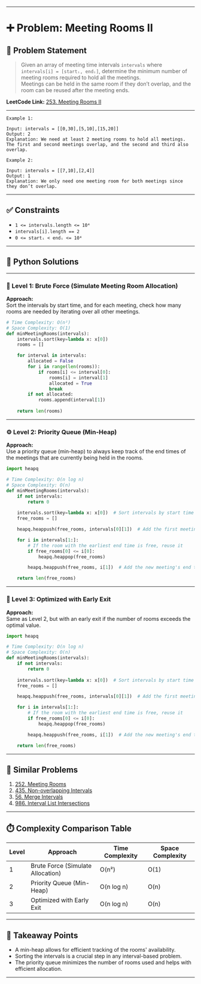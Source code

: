 
---

# ➕ Problem: Meeting Rooms II

## 📘 Problem Statement

> Given an array of meeting time intervals `intervals` where `intervals[i] = [startᵢ, endᵢ]`, determine the minimum number of meeting rooms required to hold all the meetings.  
> Meetings can be held in the same room if they don’t overlap, and the room can be reused after the meeting ends.

**LeetCode Link:** [253. Meeting Rooms II](https://leetcode.com/problems/meeting-rooms-ii/)

---

```
Example 1:

Input: intervals = [[0,30],[5,10],[15,20]]
Output: 2
Explanation: We need at least 2 meeting rooms to hold all meetings. The first and second meetings overlap, and the second and third also overlap.

Example 2:

Input: intervals = [[7,10],[2,4]]
Output: 1
Explanation: We only need one meeting room for both meetings since they don’t overlap.
```

---

## ✅ Constraints

- `1 <= intervals.length <= 10⁴`
- `intervals[i].length == 2`
- `0 <= startᵢ < endᵢ <= 10⁴`

---

## 🧠 Python Solutions

---

### 🧪 Level 1: Brute Force (Simulate Meeting Room Allocation)

**Approach:**  
Sort the intervals by start time, and for each meeting, check how many rooms are needed by iterating over all other meetings.

```python
# Time Complexity: O(n²)
# Space Complexity: O(1)
def minMeetingRooms(intervals):
    intervals.sort(key=lambda x: x[0])
    rooms = []

    for interval in intervals:
        allocated = False
        for i in range(len(rooms)):
            if rooms[i] <= interval[0]:
                rooms[i] = interval[1]
                allocated = True
                break
        if not allocated:
            rooms.append(interval[1])
    
    return len(rooms)
```

---

### ⚙️ Level 2: Priority Queue (Min-Heap)

**Approach:**  
Use a priority queue (min-heap) to always keep track of the end times of the meetings that are currently being held in the rooms.

```python
import heapq

# Time Complexity: O(n log n)
# Space Complexity: O(n)
def minMeetingRooms(intervals):
    if not intervals:
        return 0
    
    intervals.sort(key=lambda x: x[0])  # Sort intervals by start time
    free_rooms = []

    heapq.heappush(free_rooms, intervals[0][1])  # Add the first meeting's end time

    for i in intervals[1:]:
        # If the room with the earliest end time is free, reuse it
        if free_rooms[0] <= i[0]:
            heapq.heappop(free_rooms)

        heapq.heappush(free_rooms, i[1])  # Add the new meeting's end time to the heap

    return len(free_rooms)
```

---

### 🚀 Level 3: Optimized with Early Exit

**Approach:**  
Same as Level 2, but with an early exit if the number of rooms exceeds the optimal value.

```python
import heapq

# Time Complexity: O(n log n)
# Space Complexity: O(n)
def minMeetingRooms(intervals):
    if not intervals:
        return 0
    
    intervals.sort(key=lambda x: x[0])  # Sort intervals by start time
    free_rooms = []

    heapq.heappush(free_rooms, intervals[0][1])  # Add the first meeting's end time

    for i in intervals[1:]:
        # If the room with the earliest end time is free, reuse it
        if free_rooms[0] <= i[0]:
            heapq.heappop(free_rooms)

        heapq.heappush(free_rooms, i[1])  # Add the new meeting's end time to the heap

    return len(free_rooms)
```

---

## 🔗 Similar Problems

1. [252. Meeting Rooms](https://leetcode.com/problems/meeting-rooms/)
2. [435. Non-overlapping Intervals](https://leetcode.com/problems/non-overlapping-intervals/)
3. [56. Merge Intervals](https://leetcode.com/problems/merge-intervals/)
4. [986. Interval List Intersections](https://leetcode.com/problems/interval-list-intersections/)

---

## ⏱️ Complexity Comparison Table

| Level | Approach                          | Time Complexity | Space Complexity |
|-------|-----------------------------------|-----------------|------------------|
| 1     | Brute Force (Simulate Allocation) | O(n²)           | O(1)             |
| 2     | Priority Queue (Min-Heap)         | O(n log n)      | O(n)             |
| 3     | Optimized with Early Exit         | O(n log n)      | O(n)             |

---

## 📌 Takeaway Points

- A min-heap allows for efficient tracking of the rooms' availability.
- Sorting the intervals is a crucial step in any interval-based problem.
- The priority queue minimizes the number of rooms used and helps with efficient allocation.

---

